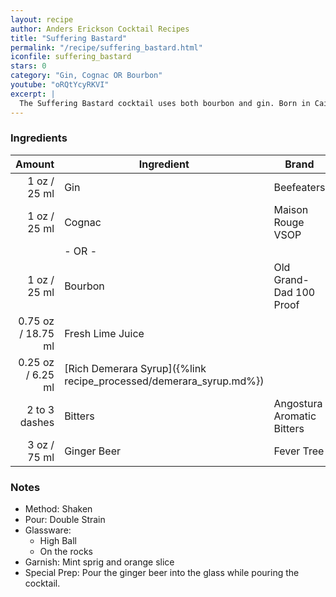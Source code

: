 ```yaml
---
layout: recipe
author: Anders Erickson Cocktail Recipes
title: "Suffering Bastard"
permalink: "/recipe/suffering_bastard.html"
iconfile: suffering_bastard
stars: 0
category: "Gin, Cognac OR Bourbon"
youtube: "oRQtYcyRKVI"
excerpt: |
  The Suffering Bastard cocktail uses both bourbon and gin. Born in Cairo, it was originally concocted for troops fighting in North Africa.
---
```


### Ingredients

|        Amount | Ingredient                                               | Brand                      |
| ------------: | -------------------------------------------------------- | -------------------------- |
|          1 oz / 25 ml | Gin                                                      | Beefeaters                 |
|          1 oz / 25 ml | Cognac                                                   | Maison Rouge VSOP          |
|               | - OR -                                                   |
|          1 oz / 25 ml | Bourbon                                                  | Old Grand-Dad 100 Proof    |
|       0.75 oz / 18.75 ml | Fresh Lime Juice                                         |
|       0.25 oz / 6.25 ml | [Rich Demerara Syrup]({%link recipe_processed/demerara_syrup.md%}) |
| 2 to 3 dashes | Bitters                                                  | Angostura Aromatic Bitters |
|          3 oz / 75 ml | Ginger Beer                                              | Fever Tree                 |

### Notes

- Method: Shaken
- Pour: Double Strain
- Glassware:
  - High Ball
  - On the rocks
- Garnish: Mint sprig and orange slice
- Special Prep: Pour the ginger beer into the glass while pouring the cocktail.
